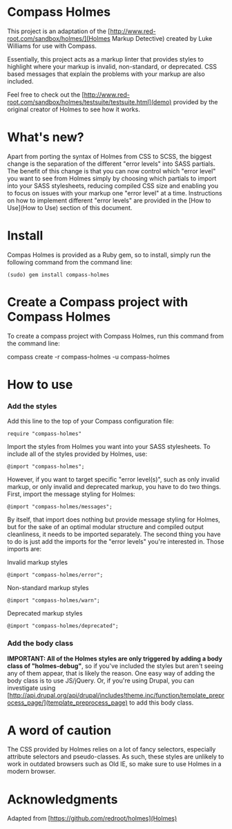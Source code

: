 Compass Holmes
==============

This project is an adaptation of the [http://www.red-root.com/sandbox/holmes/](Holmes Markup Detective) created by Luke Williams for use with Compass. 

Essentially, this project acts as a markup linter that provides styles to highlight where your markup is invalid, non-standard, or deprecated. CSS based messages that explain the problems with your markup are also included.

Feel free to check out the [http://www.red-root.com/sandbox/holmes/testsuite/testsuite.html](demo) provided by the original creator of Holmes to see how it works.

What's new?
===========

Apart from porting the syntax of Holmes from CSS to SCSS, the biggest change is the separation of the different "error levels" into SASS partials. The benefit of this change is that you can now control which "error level" you want to see from Holmes simply by choosing which partials to import into your SASS stylesheets, reducing compiled CSS size and enabling you to focus on issues with your markup one "error level" at a time. Instructions on how to implement different "error levels" are provided in the [How to Use](How to Use) section of this document.

Install
=======

Compas Holmes is provided as a Ruby gem, so to install, simply run the following command from the command line:

	(sudo) gem install compass-holmes

Create a Compass project with Compass Holmes
============================================

To create a compass project with Compass Holmes, run this command from the command line:

  compass create <project name> -r compass-holmes -u compass-holmes

How to use
==========

### Add the styles

Add this line to the top of your Compass configuration file:

	require "compass-holmes"

Import the styles from Holmes you want into your SASS stylesheets. To include all of the styles provided by Holmes, use:

	@import "compass-holmes";

However, if you want to target specific "error level(s)", such as only invalid markup, or only invalid and deprecated markup, you have to do two things. First, import the message styling for Holmes:

	@import "compass-holmes/messages";

By itself, that import does nothing but provide message styling for Holmes, but for the sake of an optimal modular structure and compiled output cleanliness, it needs to be imported separately. The second thing you have to do is just add the imports for the "error levels" you're interested in. Those imports are:

Invalid markup styles

	@import "compass-holmes/error";

Non-standard markup styles

	@import "compass-holmes/warn";

Deprecated markup styles

	@import "compass-holmes/deprecated";

### Add the body class

__IMPORTANT: All of the Holmes styles are only triggered by adding a body class of "holmes-debug"__, so if you've included the styles but aren't seeing any of them appear, that is likely the reason. One easy way of adding the body class is to use JS/jQuery. Or, if you're using Drupal, you can investigate using [http://api.drupal.org/api/drupal/includes!theme.inc/function/template_preprocess_page/](template_preprocess_page) to add this body class.

A word of caution
=================

The CSS provided by Holmes relies on a lot of fancy selectors, especially attribute selectors and pseudo-classes. As such, these styles are unlikely to work in outdated browsers such as Old IE, so make sure to use Holmes in a modern browser.

Acknowledgments
===============

Adapted from [https://github.com/redroot/holmes](Holmes)